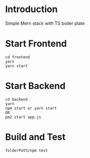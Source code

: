# Introduction

Simple Mern stack with TS boiler plate

# Start Frontend

```
cd frontend
yarn
yarn start
```

# Start Backend

```
cd backend
yarn
npm start or yarn start
OR
pm2 start app.js
```

# Build and Test

```
folderPath/npm test
```
